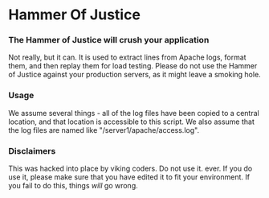 Hammer Of Justice
=================

### The Hammer of Justice will crush your application

Not really, but it can. It is used to extract lines from Apache logs, format them, and then replay them for load testing. Please do not use the Hammer of Justice against your production servers, as it might leave a smoking hole.

### Usage

We assume several things - all of the log files have been copied to a central location, and that location is accessible to this script. We also assume that the log files are named like "/server1/apache/access.log".

### Disclaimers

This was hacked into place by viking coders. Do not use it. ever. If you do use it, please make sure that you have edited it to fit your environment. If you fail to do this, things *will* go wrong.